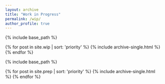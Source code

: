 ```yaml
---
layout: archive
title: "Work in Progress"
permalink: /wip/
author_profile: true
---
```


{% include base_path %}

{% for post in site.wip | sort: 'priority' %}
  {% include archive-single.html %}
{% endfor %}


{% include base_path %}

{% for post in site.prep | sort: 'priority' %}
  {% include archive-single.html %}
{% endfor %}
